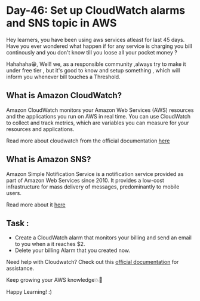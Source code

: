 # Day-46: Set up CloudWatch alarms and SNS topic in AWS

Hey learners, you have been using aws services atleast for last 45 days. Have you ever wondered what happen if for any service is charging you bill continously and you don't know till you loose all your pocket money ?

Hahahaha😁, Well! we, as a responsible community ,always try to make it under free tier , but it's good to know and setup something , which will inform you whenever bill touches a Threshold.

## What is Amazon CloudWatch? 
Amazon CloudWatch monitors your Amazon Web Services (AWS) resources and the applications you run on AWS in real time. You can use CloudWatch to collect and track metrics, which are variables you can measure for your resources and applications.

Read more about cloudwatch from the official documentation [here](https://docs.aws.amazon.com/AmazonCloudWatch/latest/monitoring/WhatIsCloudWatch.html)


## What is Amazon SNS?

Amazon Simple Notification Service is a notification service provided as part of Amazon Web Services since 2010. It provides a low-cost infrastructure for mass delivery of messages, predominantly to mobile users.

Read more about it [here](https://docs.aws.amazon.com/sns/latest/dg/welcome.html)


## Task :

- Create a CloudWatch alarm that monitors your billing and send an email to you  when a it reaches $2.
- Delete your billing Alarm that you created now.

Need help with Cloudwatch? Check out this [official documentation](https://docs.aws.amazon.com/AmazonCloudWatch/latest/monitoring/monitor_estimated_charges_with_cloudwatch.html) for assistance.

Keep growing your AWS knowledge💥🙌

Happy Learning! :)
